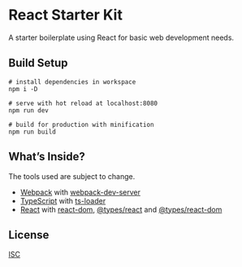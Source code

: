 # React Starter Kit
A starter boilerplate using React for basic web development needs.

## Build Setup
```
# install dependencies in workspace
npm i -D

# serve with hot reload at localhost:8080
npm run dev

# build for production with minification
npm run build
```

## What’s Inside?
The tools used are subject to change.
* [Webpack](https://webpack.js.org/) with [webpack-dev-server](https://github.com/webpack/webpack-dev-server)
* [TypeScript](https://github.com/Microsoft/TypeScript) with [ts-loader](https://github.com/TypeStrong/ts-loader)
* [React](https://reactjs.org/) with [react-dom](https://github.com/facebook/react/tree/master/packages/react-dom), [@types/react](https://github.com/DefinitelyTyped/DefinitelyTyped/tree/master/types/react) and [@types/react-dom](https://github.com/DefinitelyTyped/DefinitelyTyped/tree/master/types/react-dom)

## License
[ISC](https://github.com/adrienloup/react-starter-kit/blob/master/LICENSE.md)